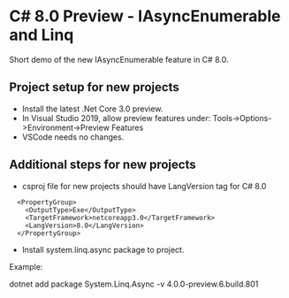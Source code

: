 # C# 8.0 Preview - IAsyncEnumerable and Linq

Short demo of the new IAsyncEnumerable feature in C# 8.0.

## Project setup for new projects

* Install the latest .Net Core 3.0 preview.
* In Visual Studio 2019, allow preview features under: Tools->Options->Environment->Preview Features
* VSCode needs no changes.

## Additional steps for new projects

* csproj file for new projects should have LangVersion tag for C# 8.0
```
  <PropertyGroup>
    <OutputType>Exe</OutputType>
    <TargetFramework>netcoreapp3.0</TargetFramework>
    <LangVersion>8.0</LangVersion>
  </PropertyGroup>
```
* Install system.linq.async package to project. 

Example:

dotnet add package System.Linq.Async -v 4.0.0-preview.6.build.801


